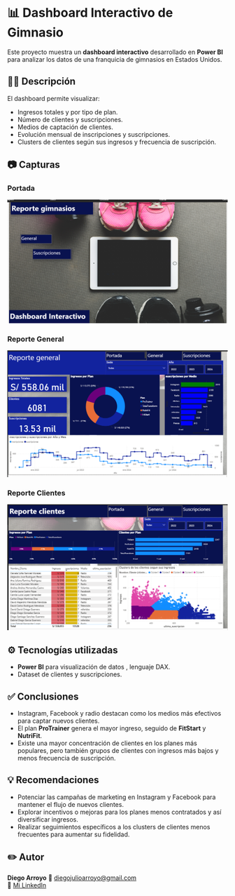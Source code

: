 # 📊 Dashboard Interactivo de Gimnasio

Este proyecto muestra un **dashboard interactivo** desarrollado en **Power BI** para analizar los datos de una franquicia de gimnasios en Estados Unidos.

## 🏋️‍♂️ Descripción

El dashboard permite visualizar:
- Ingresos totales y por tipo de plan.
- Número de clientes y suscripciones.
- Medios de captación de clientes.
- Evolución mensual de inscripciones y suscripciones.
- Clusters de clientes según sus ingresos y frecuencia de suscripción.

## 📷 Capturas

### Portada
![Portada](imagen1.png)

### Reporte General
![Reporte General](imagen2.png)

### Reporte Clientes
![Reporte Clientes](imagen3.png)


## ⚙️ Tecnologías utilizadas

- **Power BI** para visualización de datos , lenguaje DAX.
- Dataset  de clientes y suscripciones.

## ✅ Conclusiones

- Instagram, Facebook y radio destacan como los medios más efectivos para captar nuevos clientes.
- El plan **ProTrainer** genera el mayor ingreso, seguido de **FitStart** y **NutriFit**.
- Existe una mayor concentración de clientes en los planes más populares, pero también grupos de clientes con ingresos más bajos y menos frecuencia de suscripción.

## 💡 Recomendaciones

- Potenciar las campañas de marketing en Instagram y Facebook para mantener el flujo de nuevos clientes.
- Explorar incentivos o mejoras para los planes menos contratados y así diversificar ingresos.
- Realizar seguimientos específicos a los clusters de clientes menos frecuentes para aumentar su fidelidad.

## ✏️ Autor

**Diego Arroyo**
📧 diegojulioarroyo@gmail.com  
🔗 [Mi LinkedIn](https://www.linkedin.com/in/diego-arroyo-b2153b229/) 



